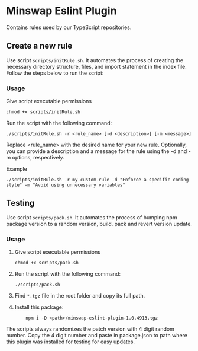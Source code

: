 # Minswap Eslint Plugin

Contains rules used by our TypeScript repositories.

## Create a new rule

Use script `scripts/initRule.sh`. It automates the process of creating the necessary directory structure, files, and import statement in the index file. Follow the steps below to run the script:

### Usage

Give script executable permissions

```
chmod +x scripts/initRule.sh
```

Run the script with the following command:

```
./scripts/initRule.sh -r <rule_name> [-d <description>] [-m <message>]
```

Replace <rule_name> with the desired name for your new rule. Optionally, you can provide a description and a message for the rule using the -d and -m options, respectively.

Example

```
./scripts/initRule.sh -r my-custom-rule -d "Enforce a specific coding style" -m "Avoid using unnecessary variables"
```

## Testing

Use script `scripts/pack.sh`. It automates the process of bumping npm package version to a random version, build, pack and revert version update.

### Usage

1. Give script executable permissions

   ```
   chmod +x scripts/pack.sh
   ```

2. Run the script with the following command:

   ```
   ./scripts/pack.sh
   ```

3. Find `*.tgz` file in the root folder and copy its full path.

4. Install this package:

   ```
       npm i -D <path>/minswap-eslint-plugin-1.0.4913.tgz
   ```

The scripts always randomizes the patch version with 4 digit random number. Copy the 4 digit number and paste in package.json to path where this plugin was installed for testing for easy updates.
